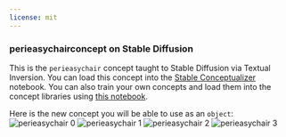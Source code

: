 ```yaml
---
license: mit
---
```

### perieasychairconcept on Stable Diffusion
This is the `perieasychair` concept taught to Stable Diffusion via Textual Inversion. You can load this concept into the [Stable Conceptualizer](https://colab.research.google.com/github/huggingface/notebooks/blob/main/diffusers/stable_conceptualizer_inference.ipynb) notebook. You can also train your own concepts and load them into the concept libraries using [this notebook](https://colab.research.google.com/github/huggingface/notebooks/blob/main/diffusers/sd_textual_inversion_training.ipynb).

Here is the new concept you will be able to use as an `object`:
![perieasychair 0](https://huggingface.co/sd-concepts-library/perieasychairconcept/resolve/main/concept_images/3.jpeg)
![perieasychair 1](https://huggingface.co/sd-concepts-library/perieasychairconcept/resolve/main/concept_images/1.jpeg)
![perieasychair 2](https://huggingface.co/sd-concepts-library/perieasychairconcept/resolve/main/concept_images/2.jpeg)
![perieasychair 3](https://huggingface.co/sd-concepts-library/perieasychairconcept/resolve/main/concept_images/4.jpeg)


